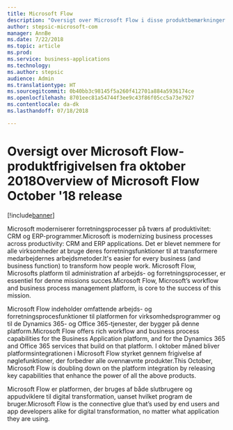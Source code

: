 ```yaml
---
title: Microsoft Flow
description: "Oversigt over Microsoft Flow i disse produktbemærkninger."
author: stepsic-microsoft-com
manager: AnnBe
ms.date: 7/22/2018
ms.topic: article
ms.prod: 
ms.service: business-applications
ms.technology: 
ms.author: stepsic
audience: Admin
ms.translationtype: HT
ms.sourcegitcommit: 0b40bb3c98145f5a260f412701a884a5936174ce
ms.openlocfilehash: 8701eec81a54744f3ee9c43f86f05cc5a73e7927
ms.contentlocale: da-dk
ms.lasthandoff: 07/18/2018

---
```

# <a name="overview-of-microsoft-flow-october-18-release"></a><span data-ttu-id="7193f-103">Oversigt over Microsoft Flow-produktfrigivelsen fra oktober 2018</span><span class="sxs-lookup"><span data-stu-id="7193f-103">Overview of Microsoft Flow October '18 release</span></span>


[!include[banner](../../includes/banner.md)]


<span data-ttu-id="7193f-104">Microsoft moderniserer forretningsprocesser på tværs af produktivitet: CRM og ERP-programmer.</span><span class="sxs-lookup"><span data-stu-id="7193f-104">Microsoft is modernizing business processes across productivity: CRM and ERP applications.</span></span> <span data-ttu-id="7193f-105">Det er blevet nemmere for alle virksomheder at bruge deres forretningsfunktioner til at transformere medarbejdernes arbejdsmetoder.</span><span class="sxs-lookup"><span data-stu-id="7193f-105">It's easier for every business (and business function) to transform how people work.</span></span> <span data-ttu-id="7193f-106">Microsoft Flow, Microsofts platform til administration af arbejds- og forretningsprocesser, er essentiel for denne missions succes.</span><span class="sxs-lookup"><span data-stu-id="7193f-106">Microsoft Flow, Microsoft’s workflow and business process management platform, is core to the success of this mission.</span></span>

<span data-ttu-id="7193f-107">Microsoft Flow indeholder omfattende arbejds- og forretningsprocesfunktioner til platformen for virksomhedsprogrammer og til de Dynamics 365- og Office 365-tjenester, der bygger på denne platform.</span><span class="sxs-lookup"><span data-stu-id="7193f-107">Microsoft Flow offers rich workflow and business process capabilities for the Business Application platform, and for the Dynamics 365 and Office 365 services that build on that platform.</span></span> <span data-ttu-id="7193f-108">I oktober måned bliver platformsintegrationen i Microsoft Flow styrket gennem frigivelse af nøglefunktioner, der forbedrer alle ovennævnte produkter.</span><span class="sxs-lookup"><span data-stu-id="7193f-108">This October, Microsoft Flow is doubling down on the platform integration by releasing key capabilities that enhance the power of all the above products.</span></span>

<span data-ttu-id="7193f-109">Microsoft Flow er platformen, der bruges af både slutbrugere og appudviklere til digital transformation, uanset hvilket program de bruger.</span><span class="sxs-lookup"><span data-stu-id="7193f-109">Microsoft Flow is the connective glue that’s used by end users and app developers alike for digital transformation, no matter what application they are using.</span></span>


